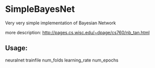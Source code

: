 # SimpleBayesNet
Very very simple implementation of Bayesian Network

more description: http://pages.cs.wisc.edu/~dpage/cs760/nb_tan.html

## Usage:

neuralnet trainfile num_folds learning_rate num_epochs
